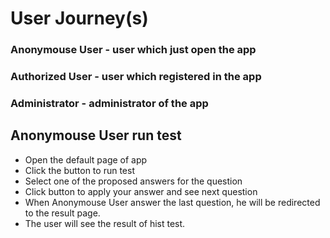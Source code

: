 # User Journey(s)
### Anonymouse User - user which just open the app
### Authorized User - user which registered in the app
### Administrator - administrator of the app

## Anonymouse User run test
* Open the default page of app 
* Click the button to run test
* Select one of the proposed answers for the question 
* Click button to apply your answer and see next question
* When Anonymouse User answer the last question, he will be redirected to the result page.
* The user will see the result of hist test.
